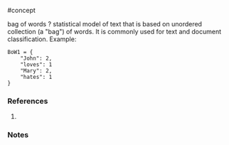#concept

bag of words
?
statistical model of text that is based on unordered collection (a "bag") of words. It is commonly used for text and document classification.
Example: 
```
BoW1 = {
	"John": 2,
	"loves": 1
	"Mary": 2,
	"hates": 1
}
```
### References
1. 

### Notes




